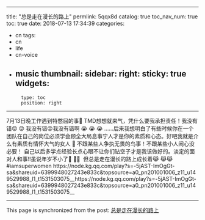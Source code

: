 
---
title: "总是走在漫长的路上"
permlink: 5qqx8d
catalog: true
toc_nav_num: true
toc: true
date: 2018-07-13 17:34:39
categories:
- cn
tags:
- cn
- life
- cn-voice
- music
thumbnail: 
sidebar:
    right:
        sticky: true
widgets:
    -
        type: toc
        position: right
---


<html>
<p>7月13日晚工作遇到特憋屈的事😤 TMD想想就来气，凭什么要我承担责任！我没有错😡 😡 我没有错😡我没有错啊 😭 😭 😭 ……后来我想明白了有些时候你在一个团队在自己的岗位必须学会顾全大局息事宁人才是你的素质和心态。好吧我就是介么有素质有情怀大气的女人 🙋 不跟某些人争执无畏的鸟事！不跟某些小人闹心没必要！ 自己以后多学点经验长点心眼不让你们钻空子才是我该做好的。淡定的面对人和事!!虽说年岁不小了🙈 🙈🙈 &nbsp;但总是走在漫长的路上成长着😹 😹😹#iamsuperwomen https://node.kg.qq.com/play?s=-5jAST-ImOgGt-sa&amp;shareuid=6399948027243e833c&amp;topsource=a0_pn201001006_z11_u149529988_l1_t1531503075__https://node.kg.qq.com/play?s=-5jAST-ImOgGt-sa&amp;shareuid=6399948027243e833c&amp;topsource=a0_pn201001006_z11_u149529988_l1_t1531503075__</p>
</html>

- - -

This page is synchronized from the post: [总是走在漫长的路上](https://steemit.com/@annepink/5qqx8d)
